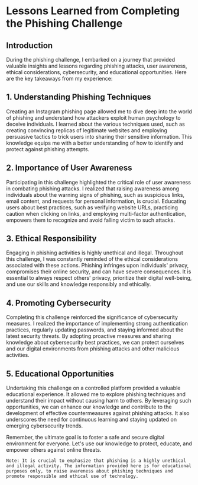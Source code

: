 

# Lessons Learned from Completing the Phishing Challenge

## Introduction

During the phishing challenge, I embarked on a journey that provided valuable insights and lessons regarding phishing attacks, user awareness, ethical considerations, cybersecurity, and educational opportunities. Here are the key takeaways from my experience:

## 1. Understanding Phishing Techniques

Creating an Instagram phishing page allowed me to dive deep into the world of phishing and understand how attackers exploit human psychology to deceive individuals. I learned about the various techniques used, such as creating convincing replicas of legitimate websites and employing persuasive tactics to trick users into sharing their sensitive information. This knowledge equips me with a better understanding of how to identify and protect against phishing attempts.

## 2. Importance of User Awareness

Participating in this challenge highlighted the critical role of user awareness in combating phishing attacks. I realized that raising awareness among individuals about the warning signs of phishing, such as suspicious links, email content, and requests for personal information, is crucial. Educating users about best practices, such as verifying website URLs, practicing caution when clicking on links, and employing multi-factor authentication, empowers them to recognize and avoid falling victim to such attacks.

## 3. Ethical Responsibility

Engaging in phishing activities is highly unethical and illegal. Throughout this challenge, I was constantly reminded of the ethical considerations associated with these actions. Phishing infringes upon individuals' privacy, compromises their online security, and can have severe consequences. It is essential to always respect others' privacy, prioritize their digital well-being, and use our skills and knowledge responsibly and ethically.

## 4. Promoting Cybersecurity

Completing this challenge reinforced the significance of cybersecurity measures. I realized the importance of implementing strong authentication practices, regularly updating passwords, and staying informed about the latest security threats. By adopting proactive measures and sharing knowledge about cybersecurity best practices, we can protect ourselves and our digital environments from phishing attacks and other malicious activities.

## 5. Educational Opportunities

Undertaking this challenge on a controlled platform provided a valuable educational experience. It allowed me to explore phishing techniques and understand their impact without causing harm to others. By leveraging such opportunities, we can enhance our knowledge and contribute to the development of effective countermeasures against phishing attacks. It also underscores the need for continuous learning and staying updated on emerging cybersecurity trends.

Remember, the ultimate goal is to foster a safe and secure digital environment for everyone. Let's use our knowledge to protect, educate, and empower others against online threats.

```
Note: It is crucial to emphasize that phishing is a highly unethical and illegal activity. The information provided here is for educational purposes only, to raise awareness about phishing techniques and promote responsible and ethical use of technology.
```
